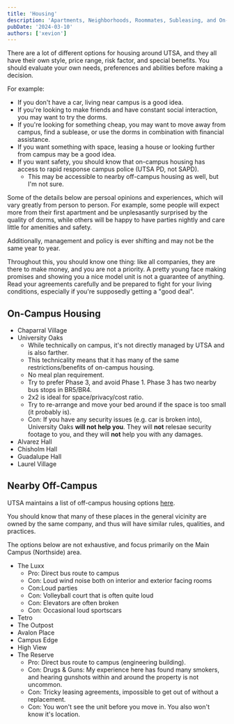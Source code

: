 ```yaml
---
title: 'Housing'
description: 'Apartments, Neighborhoods, Roommates, Subleasing, and On-Campus Housing'
pubDate: '2024-03-10'
authors: ['xevion']
---
```


There are a lot of different options for housing around UTSA, and they all have their own style, price range, risk factor, and special benefits.
You should evaluate your own needs, preferences and abilities before making a decision.

For example:
- If you don't have a car, living near campus is a good idea.
- If you're looking to make friends and have constant social interaction, you may want to try the dorms.
- If you're looking for something cheap, you may want to move away from campus, find a sublease, or use the dorms in combination with financial assistance.
- If you want something with space, leasing a house or looking further from campus may be a good idea.
- If you want safety, you should know that on-campus housing has access to rapid response campus police (UTSA PD, not SAPD).
  - This may be accessible to nearby off-campus housing as well, but I'm not sure.

Some of the details below are persoal opinions and experiences, which will vary greatly from person to person. For example, some people will expect more from their first apartment and be unplesasantly surprised by the quality of dorms, while others will be happy to have parties nightly and care little for amenities and safety.

Additionally, management and policy is ever shifting and may not be the same year to year.

Throughout this, you should know one thing: like all companies, they are there to make money, and you are not a priority. A pretty young face making promises and showing you a nice model unit is not a guarantee of anything. Read your agreements carefully and be prepared to fight for your living conditions, especially if you're supposedly getting a "good deal".

## On-Campus Housing

- Chaparral Village
- University Oaks
  - While technically on campus, it's not directly managed by UTSA and is also farther.
  - This technicality means that it has many of the same restrictions/benefits of on-campus housing.
  - No meal plan requirement.
  - Try to prefer Phase 3, and avoid Phase 1. Phase 3 has two nearby bus stops in BR5/BR4.
  - 2x2 is ideal for space/privacy/cost ratio.
  - Try to re-arrange and move your bed around if the space is too small (it probably is).
  - Con: If you have any security issues (e.g. car is broken into), University Oaks **will not help you**. They will **not** relesae security footage to you, and they will **not** help you with any damages.
- Alvarez Hall
- Chisholm Hall
- Guadalupe Hall
- Laurel Village

## Nearby Off-Campus

UTSA maintains a list of off-campus housing options [here][utsa-off-campus-housing].

You should know that many of these places in the general vicinity are owned by the same company, and thus will have similar rules, qualities, and practices.

The options below are not exhaustive, and focus primarily on the Main Campus (Northside) area.

- The Luxx
  - Pro: Direct bus route to campus
  - Con: Loud wind noise both on interior and exterior facing rooms
  - Con:Loud parties
  - Con: Volleyball court that is often quite loud
  - Con: Elevators are often broken
  - Con: Occasional loud sportscars
- Tetro
- The Outpost
- Avalon Place
- Campus Edge
- High View
- The Reserve
  - Pro: Direct bus route to campus (engineering building).
  - Con: Drugs & Guns: My experience here has found many smokers, and hearing gunshots within and around the property is not uncommon.
  - Con: Tricky leasing agreements, impossible to get out of without a replacement.
  - Con: You won't see the unit before you move in. You also won't know it's location.


[utsa-off-campus-housing]: https://www.utsa.edu/students/off-campus-housing/